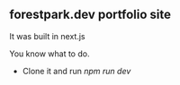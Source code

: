 ## forestpark.dev portfolio site

It was built in next.js

You know what to do.

- Clone it and run _npm run dev_
